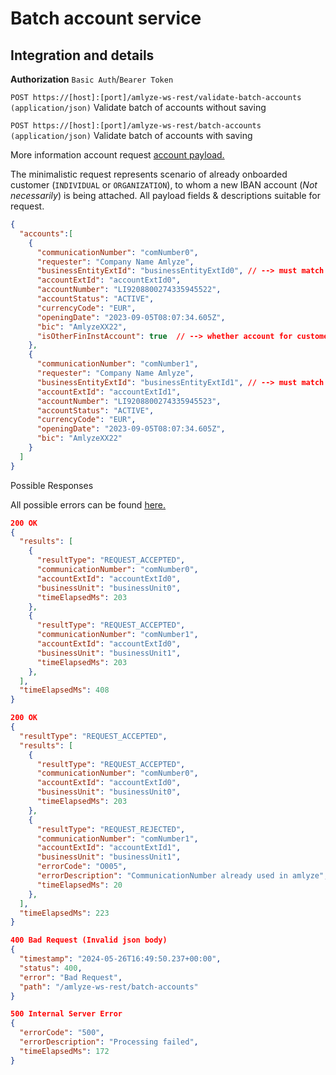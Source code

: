 # Batch account service

## Integration and details

<!-- Swagger Ui `GET https://[host]:[port]/swagger-ui/` (in progress) -->

**Authorization** `Basic Auth`/`Bearer Token`


`POST https://[host]:[port]/amlyze-ws-rest/validate-batch-accounts (application/json)` Validate batch of accounts without saving

`POST https://[host]:[port]/amlyze-ws-rest/batch-accounts (application/json)` Validate batch of accounts with saving

More information account request [account payload.](./fields.md)

The minimalistic request represents scenario of already onboarded customer (`INDIVIDUAL` or `ORGANIZATION`), to whom a new IBAN account (*Not necessarily*) is being attached. All payload fields & descriptions suitable for request.

```json lines
{
  "accounts":[
    {
      "communicationNumber": "comNumber0",
      "requester": "Company Name Amlyze",
      "businessEntityExtId": "businessEntityExtId0", // --> must match customer identification from /amlyze-ws-rest/customer "customerExtId"
      "accountExtId": "accountExtId0",
      "accountNumber": "LI9208800274335945522",
      "accountStatus": "ACTIVE",
      "currencyCode": "EUR",
      "openingDate": "2023-09-05T08:07:34.605Z",
      "bic": "AmlyzeXX22",
      "isOtherFinInstAccount": true  // --> whether account for customer's upcoming operations exists outside your company
    },
    {
      "communicationNumber": "comNumber1",
      "requester": "Company Name Amlyze",
      "businessEntityExtId": "businessEntityExtId1", // --> must match customer identification from /amlyze-ws-rest/customer "customerExtId"
      "accountExtId": "accountExtId1",
      "accountNumber": "LI9208800274335945523",
      "accountStatus": "ACTIVE",
      "currencyCode": "EUR",
      "openingDate": "2023-09-05T08:07:34.605Z",
      "bic": "AmlyzeXX22"
    }
  ]
}
```

Possible Responses

All possible errors can be found [<u>here.</u>](possibleErrors.md)

```json lines
200 OK
{
  "results": [
    {
      "resultType": "REQUEST_ACCEPTED",
      "communicationNumber": "comNumber0",
      "accountExtId": "accountExtId0",
      "businessUnit": "businessUnit0",
      "timeElapsedMs": 203
    },
    {
      "resultType": "REQUEST_ACCEPTED",
      "communicationNumber": "comNumber1",
      "accountExtId": "accountExtId0",
      "businessUnit": "businessUnit1",
      "timeElapsedMs": 203
    },
  ],
  "timeElapsedMs": 408
}

200 OK
{
  "resultType": "REQUEST_ACCEPTED",
  "results": [
    {
      "resultType": "REQUEST_ACCEPTED",
      "communicationNumber": "comNumber0",
      "accountExtId": "accountExtId0",
      "businessUnit": "businessUnit0",
      "timeElapsedMs": 203
    },
    {
      "resultType": "REQUEST_REJECTED",
      "communicationNumber": "comNumber1",
      "accountExtId": "accountExtId1",
      "businessUnit": "businessUnit1",
      "errorCode": "O005",
      "errorDescription": "CommunicationNumber already used in amlyze",
      "timeElapsedMs": 20
    },
  ],
  "timeElapsedMs": 223
}

400 Bad Request (Invalid json body)
{
  "timestamp": "2024-05-26T16:49:50.237+00:00",
  "status": 400,
  "error": "Bad Request",
  "path": "/amlyze-ws-rest/batch-accounts"
}

500 Internal Server Error
{
  "errorCode": "500",
  "errorDescription": "Processing failed",
  "timeElapsedMs": 172
}
```
